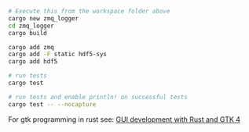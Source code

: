 ```bash
# Execute this from the workspace folder above
cargo new zmq_logger
cd zmq_logger
cargo build

cargo add zmq
cargo add -F static hdf5-sys
cargo add hdf5

# run tests
cargo test

# run tests and enable println! on successful tests
cargo test -- --nocapture
```

For gtk programming in rust see: [GUI development with Rust and GTK 4](https://gtk-rs.org/gtk4-rs/stable/latest/book/introduction.html)